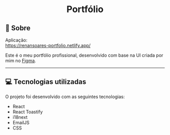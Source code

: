 # <div align="center">Portfólio</div>

## 📃 Sobre
Aplicação: <br>
<https://renansoares-portfolio.netlify.app/>

Este é o meu portfólio profissional, desenvolvido com base na UI criada por mim no [Figma](https://www.figma.com/file/viix3pI438iYDFPLWELUWR/Portf%C3%B3lio-2?type=design&node-id=0%3A1&mode=design&t=1KkvIVLYTCaOBaKe-1).

---

## 💻 Tecnologias utilizadas 
O projeto foi desenvolvido com as seguintes tecnologias: <br>

* React
* React Toastify
* i18next
* EmailJS
* CSS